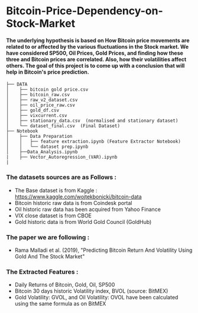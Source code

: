 # Bitcoin-Price-Dependency-on-Stock-Market
#### The underlying hypothesis is based on How Bitcoin price movements are related to or affected by the various fluctuations in the Stock market. We have considered SP500, Oil Prices, Gold Prices, and finding how these three and Bitcoin prices are correlated. Also, how their volatilities affect others. The goal of this project is to come up with a conclusion that will help in Bitcoin's price prediction.


```
├── DATA
│    ├── bitcoin gold price.csv
│    ├── bitcoin_raw.csv
│    ├── raw_v2_dataset.csv
│    ├── oil_price_raw.csv
│    ├── gold_df.csv
│    ├── vixcurrent.csv
│    ├── stationary_data.csv  (normalised and stationary dataset)
│    └── dataset_final.csv  (Final Dataset)
├── Notebook
│    ├── Data Preparation
│    │   ├── feature extraction.ipynb (Feature Extractor Notebook)
│    │   └── dataset prep.ipynb
│    ├──Data_Analysis.ipynb
|    ├── Vector_Autoregression_(VAR).ipynb
|
```

### The datasets sources are as Follows :
  - The Base dataset is from Kaggle : https://www.kaggle.com/wojtekbonicki/bitcoin-data
  - Bitcoin historic raw data is from Coindesk portal
  - Oil historic raw data has been acquired from Yahoo Finance
  - VIX close dataset is from CBOE
  - Gold historic data is from World Gold Council (GoldHub)

### The paper we are following : 
  - Rama Malladi et al. (2019), "Predicting Bitcoin Return And Volatility Using Gold And The Stock Market"

### The Extracted Features :
  - Daily Returns of Bitcoin, Gold, Oil, SP500
  - Bitcoin 30 days historic Volatility index, BVOL (source: BitMEX)
  - Gold Volatility: GVOL, and Oil Volatility: OVOL have been calculated using the same formula as on BitMEX
